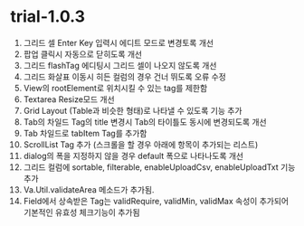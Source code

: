 # trial-1.0.3

1. 그리드 셀 Enter Key 입력시 에디트 모드로 변경토록 개선<br>
2. 팝업 클릭시 자동으로 닫히도록 개선<br>
3. 그리드 flashTag 에디팅시 그리드 셀이 나오지 않도록 개선<br>
4. 그리드 화살표 이동시 히든 컬럼의 경우 건너 뛰도록 오류 수정<br>
5. View의 rootElement로 위치시킬 수 있는 tag를 제한함<br>
6. Textarea Resize모드 개선<br>
7. Grid Layout (Table과 비슷한 형태)로 나타낼 수 있도록 기능 추가<br>
8. Tab의 차일드 Tag의 title 변경시 Tab의 타이틀도 동시에 변경되도록 개선<br>
9. Tab 차일드로 tabItem Tag를 추가함<br>
10. ScrollList Tag 추가 (스크롤을 할 경우 아래에 항목이 추가되는 리스트)<br>
11. dialog의 폭을 지정하지 않을 경우 default 폭으로 나타나도록 개선<br>
12. 그리드 컬럼에 sortable, filterable, enableUploadCsv, enableUploadTxt 기능 추가<br>
13. Va.Util.validateArea 메소드가 추가됨.<br>
14. Field에서 상속받은 Tag는 validRequire, validMin, validMax 속성이 추가되어 기본적인 유효성 체크기능이 추가됨<br>
